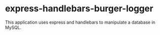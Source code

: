 # express-handlebars-burger-logger
This application uses express and handlebars to manipulate a database in MySQL.
